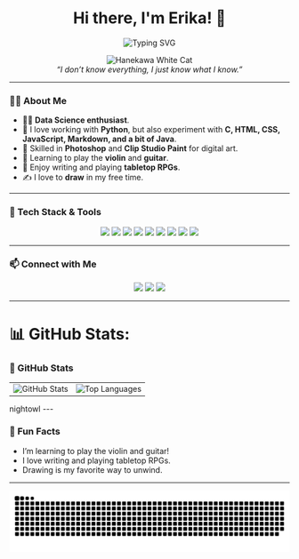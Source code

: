 <h1 align="center">Hi there, I'm Erika! 👋</h1>
<p align="center">
  <img src="https://readme-typing-svg.demolab.com?font=Fira+Code&weight=600&pause=500&color=3CCF91&width=435&lines=+%7C+Data+Scientist+%7C+Python+%7C+Web+%7C;+%7C+Loves+Music%2C+Art%2C+and+TTRPGs!+%7C" alt="Typing SVG" />
</p>

<p align="center">
  <img src="https://i.gifer.com/Pvz.gif" alt="Hanekawa White Cat" width="400" />
  <br/>
  <em>“I don’t know everything, I just know what I know.”</em>
</p>

---

### 👩‍💻 About Me

- 🧑‍🔬 **Data Science enthusiast**.
- 🐍 I love working with **Python**, but also experiment with **C, HTML, CSS, JavaScript, Markdown, and a bit of Java**.
- 🎨 Skilled in **Photoshop** and **Clip Studio Paint** for digital art.
- 🎻 Learning to play the **violin** and **guitar**.
- 📝 Enjoy writing and playing **tabletop RPGs**.
- ✍️ I love to **draw** in my free time.

---

### 🚀 Tech Stack & Tools

<p align="center">
  <img src="https://img.shields.io/badge/Python-3776AB?style=for-the-badge&logo=python&logoColor=white"/>
  <img src="https://img.shields.io/badge/C-00599C?style=for-the-badge&logo=c&logoColor=white"/>
  <img src="https://img.shields.io/badge/HTML5-E34F26?style=for-the-badge&logo=html5&logoColor=white"/>
  <img src="https://img.shields.io/badge/CSS3-1572B6?style=for-the-badge&logo=css3&logoColor=white"/>
  <img src="https://img.shields.io/badge/JavaScript-F7DF1E?style=for-the-badge&logo=javascript&logoColor=black"/>
  <img src="https://img.shields.io/badge/Markdown-000000?style=for-the-badge&logo=markdown&logoColor=white"/>
  <img src="https://img.shields.io/badge/Java-ED8B00?style=for-the-badge&logo=java&logoColor=white"/>
  <img src="https://img.shields.io/badge/Photoshop-31A8FF?style=for-the-badge&logo=adobe-photoshop&logoColor=white"/>
  <img src="https://img.shields.io/badge/Clip%20Studio%20Paint-000000?style=for-the-badge&logo=clip-studio-paint&logoColor=white"/>
</p>

---

### 📫 Connect with Me

<p align="center">
  <a href=https://bsky.app/profile/kaybuthers.bsky.social""><img src="https://img.shields.io/badge/bluesky-0285FF?style=for-the-badge&logo=bluesky&logoColor=%23FFFFFF"/></a>
  <a href="mailto:buthers@nano.ufrj.br"><img src="https://img.shields.io/badge/Email-D14836?logo=gmail&logoColor=white"/></a>
  <a href="https://www.linkedin.com/in/erika-buthers-b62481207"><img src="https://img.shields.io/badge/LinkedIn-%230077B5.svg?logo=linkedin&logoColor=white"/></a>
</p>

---

# 📊 GitHub Stats: 
### 🌟 GitHub Stats

<table align="center">
  <tr>
    <td>
      <img src="https://github-readme-stats.vercel.app/api?username=kaybuthers&show_icons=true&theme=nightowl&hide_border=false&border_radius=10" alt="GitHub Stats" />
    </td>
    <td>
      <img src="https://github-readme-stats.vercel.app/api/top-langs/?username=kaybuthers&layout=compact&theme=nightowl&hide_border=false&border_radius=10" alt="Top Languages" />
    </td>
  </tr>
</table>
nightowl
---

### 🎵 Fun Facts

- I’m learning to play the violin and guitar!  
- I love writing and playing tabletop RPGs.  
- Drawing is my favorite way to unwind.  

---
<p align="center">
  <picture align="center">
    <source media="(prefers-color-scheme: dark)" srcset="https://raw.githubusercontent.com/kaybuthers/kaybuthers/output/github-snake-dark.svg" />
    <source media="(prefers-color-scheme: light)" srcset="https://raw.githubusercontent.com/kaybuthers/kaybuthers/output/github-snake.svg" />
    <img align="center" alt="github-snake" src="https://raw.githubusercontent.com/kaybuthers/kaybuthers/output/github-snake.svg" />
  </picture>
</p>
